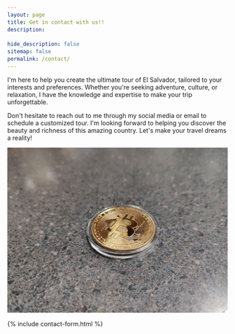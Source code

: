 ```yaml
---
layout: page
title: Get in contact with us!!
description:

hide_description: false
sitemap: false
permalink: /contact/
---
```

I'm here to help you create the ultimate tour of El Salvador, tailored to your interests and preferences. Whether you're seeking adventure, culture, or relaxation, I have the knowledge and expertise to make your trip unforgettable.

Don't hesitate to reach out to me through my social media or email to schedule a customized tour. I'm looking forward to helping you discover the beauty and richness of this amazing country. Let's make your travel dreams a reality!

![Volcano](/assets/img/bitcoin/bitcoin-coin.jpg)

{% include contact-form.html %}
